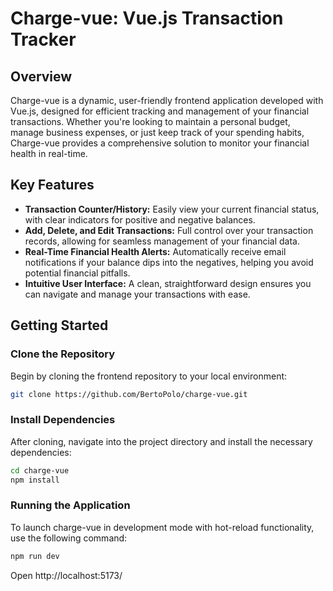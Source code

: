 # Charge-vue: Vue.js Transaction Tracker

## Overview

Charge-vue is a dynamic, user-friendly frontend application developed with Vue.js, designed for efficient tracking and management of your financial transactions. Whether you're looking to maintain a personal budget, manage business expenses, or just keep track of your spending habits, Charge-vue provides a comprehensive solution to monitor your financial health in real-time.

## Key Features

<ul>
    <li><b>Transaction Counter/History:</b> Easily view your current financial status, with clear indicators for positive and negative balances.</li>
    <li><b>Add, Delete, and Edit Transactions:</b> Full control over your transaction records, allowing for seamless management of your financial data.</li>
    <li><b>Real-Time Financial Health Alerts:</b> Automatically receive email notifications if your balance dips into the negatives, helping you avoid potential financial pitfalls.</li>
    <li><b>Intuitive User Interface:</b> A clean, straightforward design ensures you can navigate and manage your transactions with ease.</li>
</ul>

## Getting Started

### Clone the Repository

Begin by cloning the frontend repository to your local environment:

```bash
git clone https://github.com/BertoPolo/charge-vue.git
```

### Install Dependencies

After cloning, navigate into the project directory and install the necessary dependencies:

```bash
cd charge-vue
npm install

```

### Running the Application

To launch charge-vue in development mode with hot-reload functionality, use the following command:

```bash
npm run dev
```

Open http://localhost:5173/
